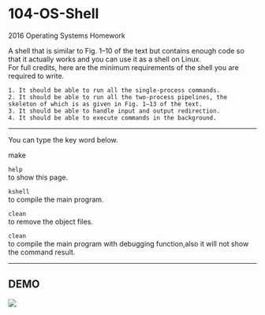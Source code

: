# 104-OS-Shell
2016 Operating Systems Homework

A shell that is similar to Fig. 1–10 of the text but contains enough code so that it actually works and you can use it as a shell on Linux.  
For full credits, here are the minimum requirements of the shell you are required to write.

    1. It should be able to run all the single-process commands.
    2. It should be able to run all the two-process pipelines, the skeleton of which is as given in Fig. 1–13 of the text.
    3. It should be able to handle input and output redirection.
    4. It should be able to execute commands in the background.

- - -

You can type the key word below.

make

```help```  
to show this page.

```kshell```  
to compile the main program.

```clean```  
to remove the object files.

```clean```  
to compile the main program with debugging function,also it will not show the command result.

- - -

## DEMO
![](https://github.com/lee850220/104-OS-Shell/blob/main/DEMO.png)

